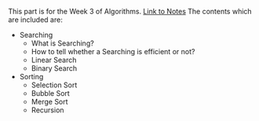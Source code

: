 This part is for the Week 3 of Algorithms. [Link to Notes](https://github.com/Beckhol/CS-Notes-CS50/blob/main/Week%203%20-%20Algorithms/Notes.md)
The contents which are included are:
- Searching
  - What is Searching?
  - How to tell whether a Searching is efficient or not?
  - Linear Search
  - Binary Search
- Sorting
  - Selection Sort
  - Bubble Sort
  - Merge Sort
  - Recursion
